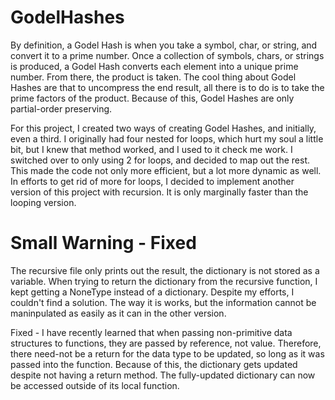 # GodelHashes

By definition, a Godel Hash is when you take a symbol, char, or string, and convert it to a prime number.
Once a collection of symbols, chars, or strings is produced, a Godel Hash converts each element into a unique prime number.  From there, the product is taken.
The cool thing about Godel Hashes are that to uncompress the end result, all there is to do is to take the prime factors of the product.
Because of this, Godel Hashes are only partial-order preserving.


For this project, I created two ways of creating Godel Hashes, and initially, even a third.  I originally had four nested for loops, which hurt my soul a little bit,
but I knew that method worked, and I used to it check me work.  I switched over to only using 2 for loops, and decided to map out the rest. This made the code
not only more efficient, but a lot more dynamic as well. In efforts to get rid of more for loops, I decided to implement another version of this project with
recursion.  It is only marginally faster than the looping version.

# Small Warning - Fixed

The recursive file only prints out the result, the dictionary is not stored as a variable.  When trying to return the dictionary from the recursive function,
I kept getting a NoneType instead of a dictionary. Despite my efforts, I couldn't find a solution. The way it is works, but the information cannot be maninpulated
as easily as it can in the other version.

Fixed - I have recently learned that when passing non-primitive data structures to functions, they are passed by reference, not value.  Therefore, there need-not be a
return for the data type to be updated, so long as it was passed into the function.  Because of this, the dictionary gets updated despite not having a return method.
The fully-updated dictionary can now be accessed outside of its local function.

